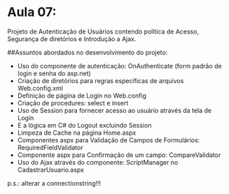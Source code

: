 Aula 07:
=======

Projeto de Autenticação de Usuários contendo política de Acesso, Segurança de diretórios e Introdução a Ajax.

##Assuntos abordados no desenvolvimento do projeto:

- Uso do componente de autenticação: OnAuthenticate (form padrão de login e senha do asp.net)
- Criação de diretórios para regras específicas de arquivos Web.config.xml
- Definição de página de Login no Web.config
- Criação de procedures: select e insert
- Uso de Session para fornecer acesso ao usuário através da tela de Login
- E a lógica em C# do Logout excluindo Session
- Limpeza de Cache na página Home.aspx
- Componentes aspx para Validação de Campos de Formulários: RequiredFieldValidator
- Componente aspx para Confirmação de um campo: CompareValidator
- Uso do Ajax através do componente: ScriptManager no CadastrarUsuario.aspx


p.s.: alterar a connectionstring!!!
